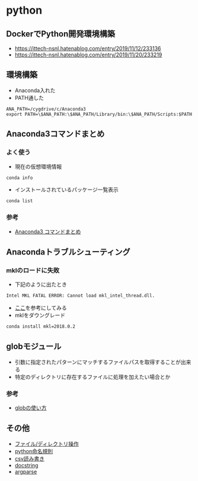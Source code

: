 # python

## DockerでPython開発環境構築
- https://ittech-nsnl.hatenablog.com/entry/2019/11/12/233136
- https://ittech-nsnl.hatenablog.com/entry/2019/11/20/233219 

## 環境構築
- Anaconda入れた
- PATH通した
```bash:.bash_profile
ANA_PATH=/cygdrive/c/Anaconda3
export PATH=\$ANA_PATH:\$ANA_PATH/Library/bin:\$ANA_PATH/Scripts:$PATH
```

## Anaconda3コマンドまとめ

### よく使う
- 現在の仮想環境情報
```bash
conda info
```

- インストールされているパッケージ一覧表示
```bash
conda list
```

### 参考
- [Anaconda3 コマンドまとめ](https://qiita.com/WestRiver/items/cce9c99076d59abd3f69)

## Anacondaトラブルシューティング
### mklのロードに失敗
- 下記のように出たとき
```bash
Intel MKL FATAL ERROR: Cannot load mkl_intel_thread.dll.
```

- [ここ](https://nu-pan.hatenablog.com/entry/2018/10/12/232502)を参考にしてみる
- mklをダウングレード
```bash
conda install mkl=2018.0.2
```

## globモジュール
- 引数に指定されたパターンにマッチするファイルパスを取得することが出来る
- 特定のディレクトリに存在するファイルに処理を加えたい場合とか

### 参考
- [globの使い方](https://qiita.com/HirosuguTakeshita/items/0e0850362c7eb3b10ea1)

## その他
- [ファイル/ディレクトリ操作](https://qiita.com/supersaiakujin/items/12451cd2b8315fe7d054)
- [python命名規則](https://qiita.com/naomi7325/items/4eb1d2a40277361e898b)
- [csv読み書き](https://techacademy.jp/magazine/15638)
- [docstring](https://qiita.com/simonritchie/items/49e0813508cad4876b5a)
- [argparse](https://qiita.com/kzkadc/items/e4fc7bc9c003de1eb6d0)